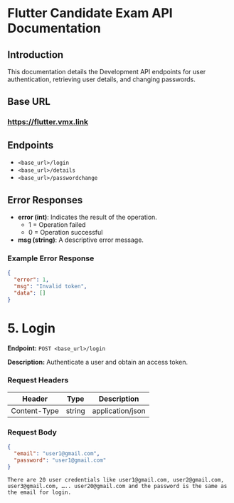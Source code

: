 # Flutter Candidate Exam API Documentation

## Introduction
This documentation details the Development API endpoints for user authentication, retrieving user details, and changing passwords.

## Base URL
### https://flutter.vmx.link


## Endpoints
- `<base_url>/login`
- `<base_url>/details`
- `<base_url>/passwordchange`

## Error Responses
- **error (int)**: Indicates the result of the operation.
  - 1 = Operation failed
  - 0 = Operation successful
- **msg (string)**: A descriptive error message.

### Example Error Response
```json
{
  "error": 1,
  "msg": "Invalid token",
  "data": [] 
}
```

# 5. Login

**Endpoint:** `POST <base_url>/login`

**Description:**
Authenticate a user and obtain an access token.

### Request Headers

| Header       | Type   | Description       |
|--------------|--------|-------------------|
| Content-Type | string | application/json  |

### Request Body
```json
{
  "email": "user1@gmail.com",
  "password": "user1@gmail.com"
}
```
`There are 20 user credentials like user1@gmail.com, user2@gmail.com, user3@gmail.com, ….. user20@gmail.com and the password is the same as the email for login.`
